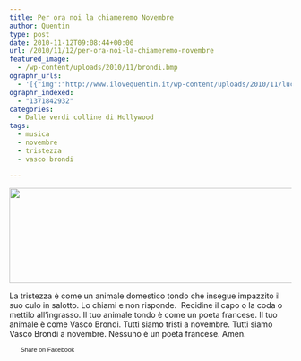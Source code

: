 ```yaml
---
title: Per ora noi la chiameremo Novembre
author: Quentin
type: post
date: 2010-11-12T09:08:44+00:00
url: /2010/11/12/per-ora-noi-la-chiameremo-novembre
featured_image:
  - /wp-content/uploads/2010/11/brondi.bmp
ographr_urls:
  - '[{"img":"http://www.ilovequentin.it/wp-content/uploads/2010/11/luci.jpg"},{"img":"http://www.ilovequentin.it/wp-content/uploads/2010/11/brondi.bmp"},{"img":"http://www.ilovequentin.it/wp-content/uploads/2010/11/luci-300x98.jpg"}]'
ographr_indexed:
  - "1371842932"
categories:
  - Dalle verdi colline di Hollywood
tags:
  - musica
  - novembre
  - tristezza
  - vasco brondi

---
```

[<img class="alignnone size-full wp-image-1269" title="luci" src="http://www.ilovequentin.it/wp-content/uploads/2010/11/luci.jpg" alt="" width="520" height="170" />][1]

La tristezza è come un animale domestico tondo che insegue impazzito il suo culo in salotto. Lo chiami e non risponde.  Recidine il capo o la coda o mettilo all’ingrasso. Il tuo animale tondo è come un poeta francese. Il tuo animale è come Vasco Brondi. Tutti siamo tristi a novembre. Tutti siamo Vasco Brondi a novembre. Nessuno è un poeta francese. Amen.

<a href="http://www.facebook.com/share.php?u=http%3A%2F%2Fwww.ilovequentin.it%2F2010%2F11%2F12%2Fper-ora-noi-la-chiameremo-novembre&t=Per%20ora%20noi%20la%20chiameremo%20Novembre" id="facebook_share_both_1268" style="font-size:11px; line-height:13px; font-family:'lucida grande',tahoma,verdana,arial,sans-serif; text-decoration:none; padding:2px 0 0 20px; height:16px; background:url(http://b.static.ak.fbcdn.net/images/share/facebook_share_icon.gif) no-repeat top left;">Share on Facebook</a>

 [1]: http://www.ilovequentin.it/wp-content/uploads/2010/11/luci.jpg